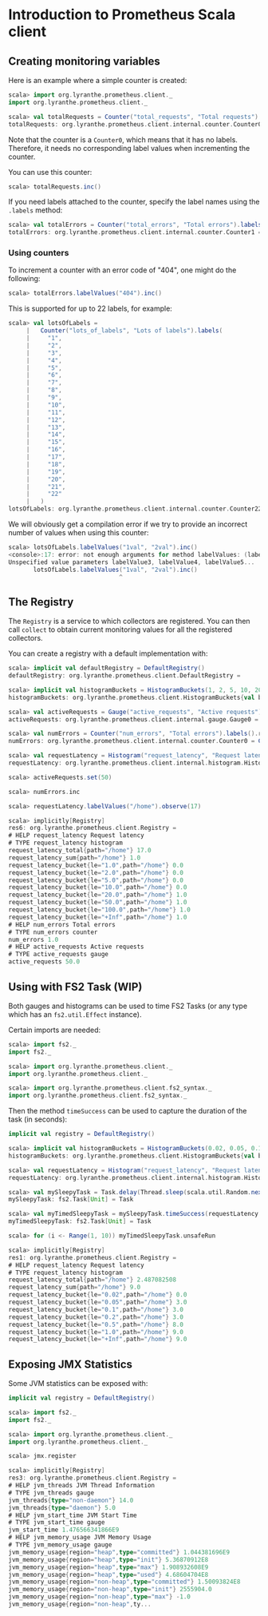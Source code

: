 # Introduction to Prometheus Scala client

## Creating monitoring variables

Here is an example where a simple counter is created:

```scala
scala> import org.lyranthe.prometheus.client._
import org.lyranthe.prometheus.client._

scala> val totalRequests = Counter("total_requests", "Total requests").labels()
totalRequests: org.lyranthe.prometheus.client.internal.counter.Counter0 = Counter(total_requests)()
```

Note that the counter is a `Counter0`, which means that it
has no labels. Therefore, it needs no corresponding label values
when incrementing the counter.

You can use this counter:

```scala
scala> totalRequests.inc()
```

If you need labels attached to the counter, specify the label names using
the `.labels` method:

```scala
scala> val totalErrors = Counter("total_errors", "Total errors").labels("code")
totalErrors: org.lyranthe.prometheus.client.internal.counter.Counter1 = Counter1(total_errors,Total errors,List(code))
```

### Using counters

To increment a counter with an error code of "404", one might
do the following:

```scala
scala> totalErrors.labelValues("404").inc()
```

This is supported for up to 22 labels, for example:

```scala
scala> val lotsOfLabels =
     |   Counter("lots_of_labels", "Lots of labels").labels(
     |     "1",
     |     "2",
     |     "3",
     |     "4",
     |     "5",
     |     "6",
     |     "7",
     |     "8",
     |     "9",
     |     "10",
     |     "11",
     |     "12",
     |     "13",
     |     "14",
     |     "15",
     |     "16",
     |     "17",
     |     "18",
     |     "19",
     |     "20",
     |     "21",
     |     "22"
     |   )
lotsOfLabels: org.lyranthe.prometheus.client.internal.counter.Counter22 = Counter22(lots_of_labels,Lots of labels,List(1, 2, 3, 4, 5, 6, 7, 8, 9, 10, 11, 12, 13, 14, 15, 16, 17, 18, 19, 20, 21, 22))
```

We will obviously get a compilation error if we try to provide an incorrect
number of values when using this counter:

```scala
scala> lotsOfLabels.labelValues("1val", "2val").inc()
<console>:17: error: not enough arguments for method labelValues: (labelValue1: String, labelValue2: String, labelValue3: String, labelValue4: String, labelValue5: String, labelValue6: String, labelValue7: String, labelValue8: String, labelValue9: String, labelValue10: String, labelValue11: String, labelValue12: String, labelValue13: String, labelValue14: String, labelValue15: String, labelValue16: String, labelValue17: String, labelValue18: String, labelValue19: String, labelValue20: String, labelValue21: String, labelValue22: String)org.lyranthe.prometheus.client.internal.counter.LabelledCounter.
Unspecified value parameters labelValue3, labelValue4, labelValue5...
       lotsOfLabels.labelValues("1val", "2val").inc()
                               ^
```

## The Registry

The `Registry` is a service to which collectors are registered. You can
then call `collect` to obtain current monitoring values for all the
registered collectors.

You can create a registry with a default implementation with:

```scala
scala> implicit val defaultRegistry = DefaultRegistry()
defaultRegistry: org.lyranthe.prometheus.client.DefaultRegistry =
```

```scala
scala> implicit val histogramBuckets = HistogramBuckets(1, 2, 5, 10, 20, 50, 100)
histogramBuckets: org.lyranthe.prometheus.client.HistogramBuckets{val buckets: List[Double]} = HistogramBuckets(1.0,2.0,5.0,10.0,20.0,50.0,100.0,Infinity)

scala> val activeRequests = Gauge("active_requests", "Active requests").labels().register
activeRequests: org.lyranthe.prometheus.client.internal.gauge.Gauge0 = Counter(active_requests)()

scala> val numErrors = Counter("num_errors", "Total errors").labels().register
numErrors: org.lyranthe.prometheus.client.internal.counter.Counter0 = Counter(num_errors)()

scala> val requestLatency = Histogram("request_latency", "Request latency").labels("path").register
requestLatency: org.lyranthe.prometheus.client.internal.histogram.Histogram1 = Histogram1(request_latency,Request latency,List(path),List((1.0,0), (2.0,1), (5.0,2), (10.0,3), (20.0,4), (50.0,5), (100.0,6), (Infinity,7)))

scala> activeRequests.set(50)

scala> numErrors.inc

scala> requestLatency.labelValues("/home").observe(17)

scala> implicitly[Registry]
res6: org.lyranthe.prometheus.client.Registry =
# HELP request_latency Request latency
# TYPE request_latency histogram
request_latency_total{path="/home"} 17.0
request_latency_sum{path="/home"} 1.0
request_latency_bucket{le="1.0",path="/home"} 0.0
request_latency_bucket{le="2.0",path="/home"} 0.0
request_latency_bucket{le="5.0",path="/home"} 0.0
request_latency_bucket{le="10.0",path="/home"} 0.0
request_latency_bucket{le="20.0",path="/home"} 1.0
request_latency_bucket{le="50.0",path="/home"} 1.0
request_latency_bucket{le="100.0",path="/home"} 1.0
request_latency_bucket{le="+Inf",path="/home"} 1.0
# HELP num_errors Total errors
# TYPE num_errors counter
num_errors 1.0
# HELP active_requests Active requests
# TYPE active_requests gauge
active_requests 50.0
```

## Using with FS2 Task (WIP)

Both gauges and histograms can be used to time FS2 Tasks (or any type which has an `fs2.util.Effect` instance).

Certain imports are needed:

```scala
scala> import fs2._
import fs2._

scala> import org.lyranthe.prometheus.client._
import org.lyranthe.prometheus.client._

scala> import org.lyranthe.prometheus.client.fs2_syntax._
import org.lyranthe.prometheus.client.fs2_syntax._
```

Then the method `timeSuccess` can be used to capture the duration of the task (in seconds):

```scala
implicit val registry = DefaultRegistry()
```
```scala
scala> implicit val histogramBuckets = HistogramBuckets(0.02, 0.05, 0.1, 0.2, 0.5, 1.0)
histogramBuckets: org.lyranthe.prometheus.client.HistogramBuckets{val buckets: List[Double]} = HistogramBuckets(0.02,0.05,0.1,0.2,0.5,1.0,Infinity)

scala> val requestLatency = Histogram("request_latency", "Request latency").labels("path").register
requestLatency: org.lyranthe.prometheus.client.internal.histogram.Histogram1 = Histogram1(request_latency,Request latency,List(path),List((0.02,0), (0.05,1), (0.1,2), (0.2,3), (0.5,4), (1.0,5), (Infinity,6)))

scala> val mySleepyTask = Task.delay(Thread.sleep(scala.util.Random.nextInt(800)))
mySleepyTask: fs2.Task[Unit] = Task

scala> val myTimedSleepyTask = mySleepyTask.timeSuccess(requestLatency.labelValues("/home"))
myTimedSleepyTask: fs2.Task[Unit] = Task

scala> for (i <- Range(1, 10)) myTimedSleepyTask.unsafeRun

scala> implicitly[Registry]
res1: org.lyranthe.prometheus.client.Registry =
# HELP request_latency Request latency
# TYPE request_latency histogram
request_latency_total{path="/home"} 2.487082508
request_latency_sum{path="/home"} 9.0
request_latency_bucket{le="0.02",path="/home"} 0.0
request_latency_bucket{le="0.05",path="/home"} 3.0
request_latency_bucket{le="0.1",path="/home"} 3.0
request_latency_bucket{le="0.2",path="/home"} 3.0
request_latency_bucket{le="0.5",path="/home"} 8.0
request_latency_bucket{le="1.0",path="/home"} 9.0
request_latency_bucket{le="+Inf",path="/home"} 9.0
```

## Exposing JMX Statistics

Some JVM statistics can be exposed with:

```scala
implicit val registry = DefaultRegistry()
```
```scala
scala> import fs2._
import fs2._

scala> import org.lyranthe.prometheus.client._
import org.lyranthe.prometheus.client._

scala> jmx.register

scala> implicitly[Registry]
res3: org.lyranthe.prometheus.client.Registry =
# HELP jvm_threads JVM Thread Information
# TYPE jvm_threads gauge
jvm_threads{type="non-daemon"} 14.0
jvm_threads{type="daemon"} 5.0
# HELP jvm_start_time JVM Start Time
# TYPE jvm_start_time gauge
jvm_start_time 1.476566341866E9
# HELP jvm_memory_usage JVM Memory Usage
# TYPE jvm_memory_usage gauge
jvm_memory_usage{region="heap",type="committed"} 1.044381696E9
jvm_memory_usage{region="heap",type="init"} 5.36870912E8
jvm_memory_usage{region="heap",type="max"} 1.908932608E9
jvm_memory_usage{region="heap",type="used"} 4.68604704E8
jvm_memory_usage{region="non-heap",type="committed"} 1.50093824E8
jvm_memory_usage{region="non-heap",type="init"} 2555904.0
jvm_memory_usage{region="non-heap",type="max"} -1.0
jvm_memory_usage{region="non-heap",ty...
```
